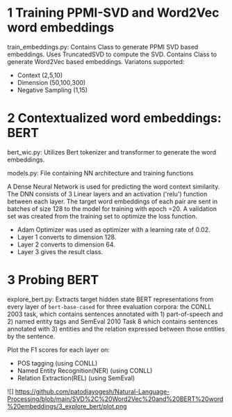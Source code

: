 
# 1 Training PPMI-SVD and Word2Vec word embeddings

train_embeddings.py:
Contains Class to generate PPMI SVD based embeddings. Uses TruncatedSVD to compute the SVD.
Contains Class to generate Word2Vec based embeddings.
Variatons supported:
* Context (2,5,10)
* Dimension (50,100,300)
* Negative Sampling (1,15)


# 2 Contextualized word embeddings: BERT

bert_wic.py: Utilizes Bert tokenizer and transformer to generate the word embeddings.

models.py: File containing NN architecture and training functions

A Dense Neural Network is used for predicting the word context similarity. The DNN consists of 3 Linear layers and an activation ('relu') function between each layer. 
The target word embeddings of each pair are sent in batches of size 128 to the model for training with epoch =20. 
A validation set was created from the training set to optimize the loss function. 
* Adam Optimizer was used as optimizer with a learning rate of 0.02. 
* Layer 1 converts to dimension 128. 
* Layer 2 converts to dimension 64.
* Layer 3 gives the result class.

# 3 Probing BERT

explore_bert.py: Extracts target hidden state BERT representations from every layer of `bert-base-cased` for three evaluation corpora: the CONLL 2003 task, which contains sentences annotated with 1) part-of-speech and 2) named entity tags and SemEval 2010 Task 8 which contains sentences annotated with 3) entities and the relation expressed between those entities by the sentence.

Plot the F1 scores for each layer on:
* POS tagging (using CONLL)
* Named Entity Recognition(NER) (using CONLL)
* Relation Extraction(REL) (using SemEval)

![] https://github.com/patodiayogesh/Natural-Language-Processing/blob/main/SVD%2C%20Word2Vec%20and%20BERT%20word%20embeddings/3_explore_bert/plot.png